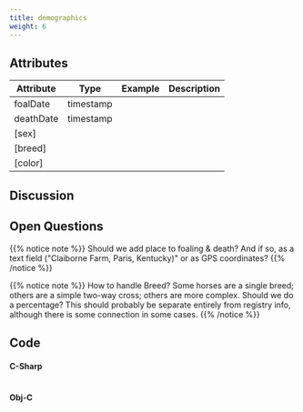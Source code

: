 ```yaml
---
title: demographics
weight: 6
---
```


## Attributes

Attribute         | Type 		      | Example 		            | Description
---------         | ------- 	    | -----------             |	-----------
foalDate 		      | timestamp 	  |                         |
deathDate         | timestamp     |                         |
[sex]             |               |                         |
[breed]           |               |                         |
[color]           |               |                         |

## Discussion



## Open Questions

{{% notice note %}}
Should we add place to foaling & death? And if so, as a text field ("Claiborne Farm, Paris, Kentucky)" or as GPS coordinates?
{{% /notice %}}

{{% notice note %}}
How to handle Breed? Some horses are a single breed; others are a simple two-way cross; others are more complex. Should we do a percentage? This should probably be separate entirely from registry info, although there is some connection in some cases.
{{% /notice %}}

## Code

#### C-Sharp
```csharp
```

#### Obj-C
```obj-c
```
